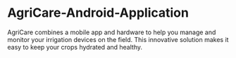 # AgriCare-Android-Application
AgriCare combines a mobile app and hardware to help you manage and monitor your irrigation devices on the field. This innovative solution makes it easy to keep your crops hydrated and healthy.
